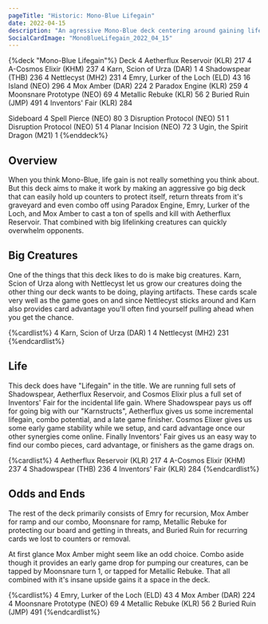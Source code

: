```yaml
---
pageTitle: "Historic: Mono-Blue Lifegain"
date: 2022-04-15
description: "An agressive Mono-Blue deck centering around gaining life."
SocialCardImage: "MonoBlueLifegain_2022_04_15"
---
```


{%deck "Mono-Blue Lifegain"%}
Deck
4 Aetherflux Reservoir (KLR) 217
4 A-Cosmos Elixir (KHM) 237
4 Karn, Scion of Urza (DAR) 1
4 Shadowspear (THB) 236
4 Nettlecyst (MH2) 231
4 Emry, Lurker of the Loch (ELD) 43
16 Island (NEO) 296
4 Mox Amber (DAR) 224
2 Paradox Engine (KLR) 259
4 Moonsnare Prototype (NEO) 69
4 Metallic Rebuke (KLR) 56
2 Buried Ruin (JMP) 491
4 Inventors' Fair (KLR) 284

Sideboard
4 Spell Pierce (NEO) 80
3 Disruption Protocol (NEO) 51
1 Disruption Protocol (NEO) 51
4 Planar Incision (NEO) 72
3 Ugin, the Spirit Dragon (M21) 1
{%enddeck%}

## Overview

When you think Mono-Blue, life gain is not really something you think about. But this deck aims to make it work by making an aggressive go big deck that can easily hold up counters to protect itself, return threats from it's graveyard and even combo off using Paradox Engine, Emry, Lurker of the Loch, and Mox Amber to cast a ton of spells and kill with Aetherflux Reservoir. That combined with big lifelinking creatures can quickly overwhelm opponents. 

## Big Creatures

One of the things that this deck likes to do is make big creatures. Karn, Scion of Urza along with Nettlecyst let us grow our creatures doing the other thing our deck wants to be doing, playing artifacts. These cards scale very well as the game goes on and since Nettlecyst sticks around and Karn also provides card advantage you'll often find yourself pulling ahead when you get the chance. 

{%cardlist%}
4 Karn, Scion of Urza (DAR) 1
4 Nettlecyst (MH2) 231
{%endcardlist%}

## Life

This deck does have "Lifegain" in the title. We are running full sets of Shadowspear, Aetherflux Reservoir, and Cosmos Elixir plus a full set of Inventors' Fair for the incidental life gain. Where Shadowspear pays us off for going big with our "Karnstructs", Aetherflux gives us some incremental lifegain, combo potential, and a late game finisher. Cosmos Elixer gives us some early game stability while we setup, and card advantage once our other synergies come online. Finally Inventors' Fair gives us an easy way to find our combo pieces, card advantage, or finishers as the game drags on. 

{%cardlist%}
4 Aetherflux Reservoir (KLR) 217
4 A-Cosmos Elixir (KHM) 237
4 Shadowspear (THB) 236
4 Inventors' Fair (KLR) 284
{%endcardlist%}

## Odds and Ends

The rest of the deck primarily consists of Emry for recursion, Mox Amber for ramp and our combo, Moonsnare for ramp, Metallic Rebuke for protecting our board and getting in threats, and Buried Ruin for recurring cards we lost to counters or removal. 

At first glance Mox Amber might seem like an odd choice. Combo aside though it provides an early game drop for pumping our creatures, can be tapped by Moonsnare turn 1, or tapped for Metallic Rebuke. That all combined with it's insane upside gains it a space in the deck. 

{%cardlist%}
4 Emry, Lurker of the Loch (ELD) 43
4 Mox Amber (DAR) 224
4 Moonsnare Prototype (NEO) 69
4 Metallic Rebuke (KLR) 56
2 Buried Ruin (JMP) 491
{%endcardlist%}